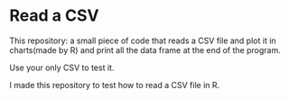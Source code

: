 # Read a CSV
This repository: a small piece of code that reads a CSV file and plot it in charts(made by R) and print all the data frame at the end of the program.

Use your only CSV to test it.

I made this repository to test how to read a CSV file in R.